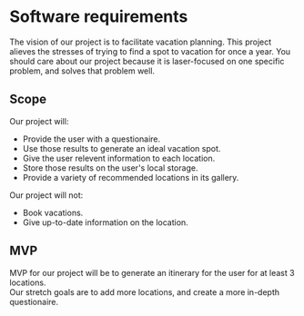 # Software requirements  
The vision of our project is to facilitate vacation planning. This project alieves the stresses of trying to find a spot to vacation for once a year. You should care about our project because it is laser-focused on one specific problem, and solves that problem well. 

## Scope  
Our project will:  
* Provide the user with a questionaire.  
* Use those results to generate an ideal vacation spot.
* Give the user relevent information to each location.  
* Store those results on the user's local storage.  
* Provide a variety of recommended locations in its gallery.  
 
 Our project will not:  
 * Book vacations.  
 * Give up-to-date information on the location.  

 ## MVP  

 MVP for our project will be to generate an itinerary for the user for at least 3 locations.  
  Our stretch goals are to add more locations, and create a more in-depth questionaire.  

  